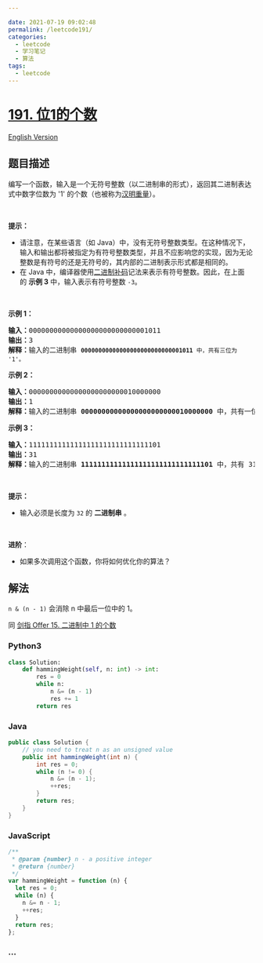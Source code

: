 ```yaml
---

date: 2021-07-19 09:02:48
permalink: /leetcode191/
categories:
  - leetcode
  - 学习笔记
  - 算法  
tags:
  - leetcode
---
```

# [191. 位1的个数](https://leetcode-cn.com/problems/number-of-1-bits)

[English Version](https://github.com/doocs/leetcode/blob/main/solution/0100-0199/0191.Number%20of%201%20Bits/README_EN.md)

## 题目描述

<!-- 这里写题目描述 -->

<p>编写一个函数，输入是一个无符号整数（以二进制串的形式），返回其二进制表达式中数字位数为 '1' 的个数（也被称为<a href="https://baike.baidu.com/item/%E6%B1%89%E6%98%8E%E9%87%8D%E9%87%8F" target="_blank">汉明重量</a>）。</p>

<p> </p>

<p><strong>提示：</strong></p>

<ul>
	<li>请注意，在某些语言（如 Java）中，没有无符号整数类型。在这种情况下，输入和输出都将被指定为有符号整数类型，并且不应影响您的实现，因为无论整数是有符号的还是无符号的，其内部的二进制表示形式都是相同的。</li>
	<li>在 Java 中，编译器使用<a href="https://baike.baidu.com/item/二进制补码/5295284" target="_blank">二进制补码</a>记法来表示有符号整数。因此，在上面的 <strong>示例 3</strong> 中，输入表示有符号整数 <code>-3</code>。</li>
</ul>

<p> </p>

<p><strong>示例 1：</strong></p>

<pre>
<strong>输入：</strong>00000000000000000000000000001011
<strong>输出：</strong>3
<strong>解释：</strong>输入的二进制串 <code><strong>00000000000000000000000000001011</strong> 中，共有三位为 '1'。</code>
</pre>

<p><strong>示例 2：</strong></p>

<pre>
<strong>输入：</strong>00000000000000000000000010000000
<strong>输出：</strong>1
<strong>解释：</strong>输入的二进制串 <strong>00000000000000000000000010000000</strong> 中，共有一位为 '1'。
</pre>

<p><strong>示例 3：</strong></p>

<pre>
<strong>输入：</strong>11111111111111111111111111111101
<strong>输出：</strong>31
<strong>解释：</strong>输入的二进制串 <strong>11111111111111111111111111111101</strong> 中，共有 31 位为 '1'。</pre>

<p> </p>

<p><strong>提示：</strong></p>

<ul>
	<li>输入必须是长度为 <code>32</code> 的 <strong>二进制串</strong> 。</li>
</ul>

<ul>
</ul>

<p> </p>

<p><strong>进阶</strong>：</p>

<ul>
	<li>如果多次调用这个函数，你将如何优化你的算法？</li>
</ul>


## 解法

<!-- 这里可写通用的实现逻辑 -->

`n & (n - 1)` 会消除 n 中最后一位中的 1。

同 [剑指 Offer 15. 二进制中 1 的个数](/lcof/面试题15.%20二进制中1的个数/README.md)

<!-- tabs:start -->

### **Python3**

<!-- 这里可写当前语言的特殊实现逻辑 -->

```python
class Solution:
    def hammingWeight(self, n: int) -> int:
        res = 0
        while n:
            n &= (n - 1)
            res += 1
        return res
```

### **Java**

<!-- 这里可写当前语言的特殊实现逻辑 -->

```java
public class Solution {
    // you need to treat n as an unsigned value
    public int hammingWeight(int n) {
        int res = 0;
        while (n != 0) {
            n &= (n - 1);
            ++res;
        }
        return res;
    }
}
```

### **JavaScript**

```js
/**
 * @param {number} n - a positive integer
 * @return {number}
 */
var hammingWeight = function (n) {
  let res = 0;
  while (n) {
    n &= n - 1;
    ++res;
  }
  return res;
};
```

### **...**

```

```

<!-- tabs:end -->
